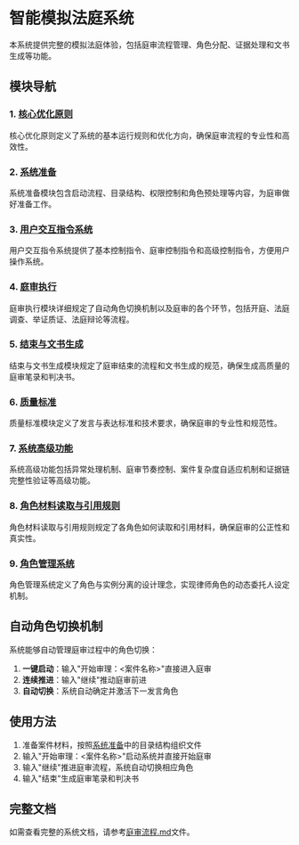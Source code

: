 # 智能模拟法庭系统

本系统提供完整的模拟法庭体验，包括庭审流程管理、角色分配、证据处理和文书生成等功能。

## 模块导航

### 1. [核心优化原则](./core/principles.md)

核心优化原则定义了系统的基本运行规则和优化方向，确保庭审流程的专业性和高效性。

### 2. [系统准备](./core/setup.md)

系统准备模块包含启动流程、目录结构、权限控制和角色预处理等内容，为庭审做好准备工作。

### 3. [用户交互指令系统](./core/commands.md)

用户交互指令系统提供了基本控制指令、庭审控制指令和高级控制指令，方便用户操作系统。

### 4. [庭审执行](./core/trial_procedure.md)

庭审执行模块详细规定了自动角色切换机制以及庭审的各个环节，包括开庭、法庭调查、举证质证、法庭辩论等流程。

### 5. [结束与文书生成](./core/documents.md)

结束与文书生成模块规定了庭审结束的流程和文书生成的规范，确保生成高质量的庭审笔录和判决书。

### 6. [质量标准](./core/quality_standards.md)

质量标准模块定义了发言与表达标准和技术要求，确保庭审的专业性和规范性。

### 7. [系统高级功能](./core/advanced_features.md)

系统高级功能包括异常处理机制、庭审节奏控制、案件复杂度自适应机制和证据链完整性验证等高级功能。

### 8. [角色材料读取与引用规则](./core/evidence_rules.md)

角色材料读取与引用规则规定了各角色如何读取和引用材料，确保庭审的公正性和真实性。

### 9. [角色管理系统](./core/role_management.md)

角色管理系统定义了角色与实例分离的设计理念，实现律师角色的动态委托人设定机制。

## 自动角色切换机制

系统能够自动管理庭审过程中的角色切换：

1. **一键启动**：输入"开始审理：<案件名称>"直接进入庭审
2. **连续推进**：输入"继续"推动庭审前进
3. **自动切换**：系统自动确定并激活下一发言角色

## 使用方法

1. 准备案件材料，按照[系统准备](./core/setup.md)中的目录结构组织文件
2. 输入"开始审理：<案件名称>"启动系统并直接开始庭审
3. 输入"继续"推进庭审流程，系统自动切换相应角色
4. 输入"结束"生成庭审笔录和判决书

## 完整文档

如需查看完整的系统文档，请参考[庭审流程.md](./庭审流程.md)文件。
